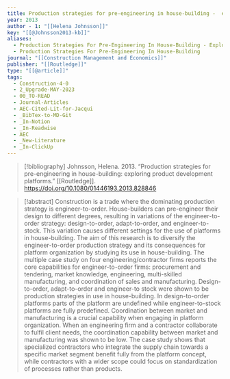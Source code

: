 ```yaml
---
title: Production strategies for pre-engineering in house-building -  exploring product development platforms
year: 2013
author - 1: "[[Helena Johnsson]]"
key: "[[@Johnsson2013-kb]]"
aliases:
  - Production Strategies For Pre-Engineering In House-Building - Exploring Product Development Platforms
  - Production Strategies For Pre-Engineering In House-Building
journal: "[[Construction Management and Economics]]"
publisher: "[[Routledge]]"
type: "[[@article]]"
tags:
  - Construction-4-0
  - 2_Upgrade-MAY-2023
  - 00_TO-READ
  - Journal-Articles
  - AEC-Cited-Lit-for-Jacqui
  - _BibTex-to-MD-Git
  - _In-Notion
  - _In-Readwise
  - AEC
  - _New-Literature
  - _In-ClickUp
---
```


> [!bibliography]
> Johnsson, Helena. 2013. “Production strategies for pre-engineering in house-building: exploring product development platforms.” [[Routledge]]. https://doi.org/10.1080/01446193.2013.828846

> [!abstract]
> Construction is a trade where the dominating production strategy is engineer-to-order. House-builders can pre-engineer their design to different degrees, resulting in variations of the engineer-to-order strategy: design-to-order, adapt-to-order, and engineer-to-stock. This variation causes different settings for the use of platforms in house-building. The aim of this research is to diversify the engineer-to-order production strategy and its consequences for platform organization by studying its use in house-building. The multiple case study on four engineering/contractor firms reports the core capabilities for engineer-to-order firms: procurement and tendering, market knowledge, engineering, multi-skilled manufacturing, and coordination of sales and manufacturing. Design-to-order, adapt-to-order and engineer-to stock were shown to be production strategies in use in house-building. In design-to-order platforms parts of the platform are undefined while engineer-to-stock platforms are fully predefined. Coordination between market and manufacturing is a crucial capability when engaging in platform organization. When an engineering firm and a contractor collaborate to fulfil client needs, the coordination capability between market and manufacturing was shown to be low. The case study shows that specialized contractors who integrate the supply chain towards a specific market segment benefit fully from the platform concept, while contractors with a wider scope could focus on standardization of processes rather than products.